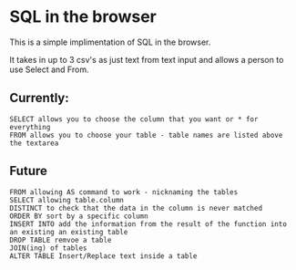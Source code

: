 # SQL in the browser

This is a simple implimentation of SQL in the browser.

It takes in up to 3 csv's as just text from text input and allows a person to use Select and From.

## Currently:
    SELECT allows you to choose the column that you want or * for everything
    FROM allows you to choose your table - table names are listed above the textarea

## Future
    FROM allowing AS command to work - nicknaming the tables
    SELECT allowing table.column
    DISTINCT to check that the data in the column is never matched
    ORDER BY sort by a specific column
    INSERT INTO add the information from the result of the function into an existing an existing table
    DROP TABLE remvoe a table
    JOIN(ing) of tables
    ALTER TABLE Insert/Replace text inside a table

